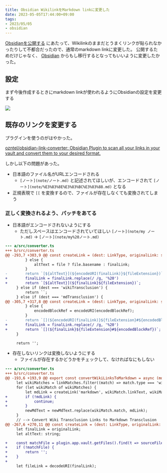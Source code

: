 ```yaml
---
title: Obsidian WikilinkをMarkdown linkに変更した
date: 2023-05-05T17:44:00+09:00
tags:
- 2023/05/05
- obsidian
---
```


[Obsidianを公開する](blog/Quartzを使ってObsidianを無料で公開してみた.md) にあたって、Wikilinkのままだとうまくリンクが貼られなかったりして不都合だったので、通常のmarkdown linkに変更した。
公開するためだけじゃなく、 [Obsidian](note/Obsidianとは.md) からもし移行するとなってもいいように変更したかった。

## 設定

まず今後作成するときにmarkdown linkが使われるようにObsidianの設定を変更する

![](note/Pasted-image-20230505054503.png)

## 既存のリンクを変更する

プラグインを使うのがはやかった。

[ozntel/obsidian-link-converter: Obsidian Plugin to scan all your links in your vault and convert them to your desired format.](https://github.com/ozntel/obsidian-link-converter)

しかし以下の問題があった。

* 日本語のファイル名がURLエンコードされる
  * `[ノート](note/ノート.md)` と記述されてほしいが、エンコードされて `[ノート](note/%E3%83%8E%E3%83%BC%E3%83%88.md)` となる
* 正規表現で `[[` を変換するので、ファイルが存在しなくても変換されてしまう

### 正しく変換されるよう、パッチをあてる

* 日本語がエンコードされないようにする
  * ただしスペースはエンコードされていてほしい `[ノート](note/my ノート.md)` -> `[ノート](note/my%20ノート.md)`

````diff
--- a/src/converter.ts
+++ b/src/converter.ts
@@ -293,7 +303,9 @@ const createLink = (dest: LinkType, originalLink: string, altOrBlockRef: string,
         } else {
             altText = file ? file.basename : finalLink;
         }
-        return `[${altText}](${encodeURI(finalLink)}${fileExtension})`;
+        finalLink = finalLink.replace(/ /g, '%20')
+        return `[${altText}](${finalLink}${fileExtension})`;
     } else if (dest === 'wikiTransclusion') {
         return ``;
     } else if (dest === 'mdTransclusion') {
@@ -305,7 +317,8 @@ const createLink = (dest: LinkType, originalLink: string, altOrBlockRef: string,
         } else {
             encodedBlockRef = encodeURI(encodedBlockRef);
         }
-        return `[](${encodeURI(finalLink)}${fileExtension}#${encodedBlockRef})`;
+        finalLink = finalLink.replace(/ /g, '%20')
+        return `[](${finalLink}${fileExtension}#${encodedBlockRef})`;
     }

     return '';
````

* 存在しないリンクは変換しないようにする
  * ファイルが存在するかどうかをチェックして、なければなにもしない

````diff
--- a/src/converter.ts
+++ b/src/converter.ts
@@ -193,6 +193,9 @@ export const convertWikiLinksToMarkdown = async (md: string, sourceFile: TFile,
     let wikiMatches = linkMatches.filter((match) => match.type === 'wiki');
     for (let wikiMatch of wikiMatches) {
         let mdLink = createLink('markdown', wikiMatch.linkText, wikiMatch.altOrBlockRef, sourceFile, plugin);
+        if (!mdLink) {
+            continue;
+        }
         newMdText = newMdText.replace(wikiMatch.match, mdLink);
     }
     // --> Convert Wiki Transclusion Links to Markdown Transclusion
@@ -267,6 +270,11 @@ const createLink = (dest: LinkType, originalLink: string, altOrBlockRef: string,
     let finalLink = originalLink;
     let altText: string;

+    const matchFile = plugin.app.vault.getFiles().find(t => sourceFile.name !== t.name && (t.basename === finalLink || t.name === finalLink))
+    if (!matchFile) {
+        return '';
+    }
+
     let fileLink = decodeURI(finalLink);
````
